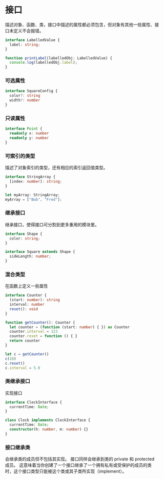 # 接口

描述对象、函数、类，接口中描述的属性都必须包含，但对象有其他一些属性、接口未定义不会报错。

```ts
interface LabelledValue {
  label: string;
}

function printLabel(labelledObj: LabelledValue) {
  console.log(labelledObj.label);
}
```

### 可选属性

```ts
interface SquareConfig {
  color?: string
  width?: number
}
```

### 只读属性

```ts
interface Point {
  readonly x: number
  readonly y: number
}
```

### 可索引的类型

描述了对象索引的类型，还有相应的索引返回值类型。

```ts
interface StringArray {
  [index: number]: string;
}

let myArray: StringArray;
myArray = ["Bob", "Fred"];
```

### 继承接口

继承接口，使得接口可分割到更多重用的模块里。

```ts
interface Shape {
  color: string;
}

interface Square extends Shape {
  sideLength: number;
}
```

### 混合类型

在函数上定义一些属性

```ts
interface Counter {
  (start: number): string
  interval: number
  reset(): void
}

function getCounter(): Counter {
  let counter = (function (start: number) { }) as Counter
  counter.interval = 123
  counter.reset = function () { }
  return counter
}

let c = getCounter()
c(10)
c.reset()
c.interval = 5.0
```

### 类继承接口

实现接口

```ts
interface ClockInterface {
  currentTime: Date;
}

class Clock implements ClockInterface {
  currentTime: Date;
  constructor(h: number, m: number) {}
}
```

### 接口继承类

会继承类的成员但不包括其实现。 接口同样会继承到类的 private 和 protected 成员。 这意味着当你创建了一个接口继承了一个拥有私有或受保护的成员的类时，这个接口类型只能被这个类或其子类所实现（implement）。